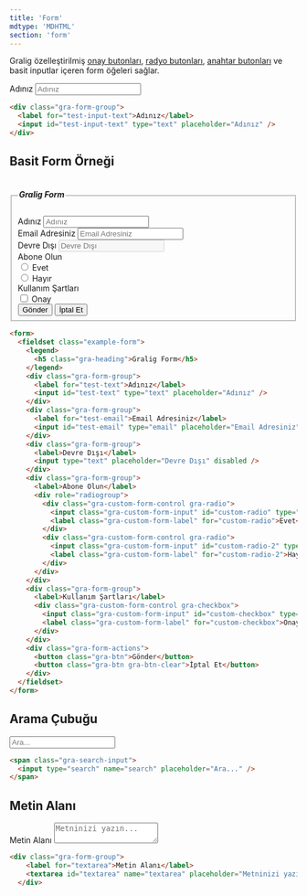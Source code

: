 ```yaml
---
title: 'Form'
mdtype: 'MDHTML'
section: 'form'
---
```


Gralig özelleştirilmiş [onay butonları](/docs/checkbox), [radyo butonları](/docs/radio), [anahtar butonları](/docs/switch) ve basit inputlar içeren form öğeleri sağlar.

<div class="gra-doc-s-wrapper">
  <div class="gra-form-group">
    <label for="user-content-test-input-text">Adınız</label>
    <input id="test-input-text" type="text" placeholder="Adınız" />
  </div>
</div>

```html
<div class="gra-form-group">
  <label for="test-input-text">Adınız</label>
  <input id="test-input-text" type="text" placeholder="Adınız" />
</div>
```

## Basit Form Örneği

<div class="gra-doc-s-wrapper">
  <fieldset class="example-form">
    <legend>
      <h5 class="gra-heading">Gralig Form</h5>
    </legend>
    <div class="gra-form-group">
      <label for="user-content-test-form-input-text">Adınız</label>
      <input id="test-form-input-text" type="text" placeholder="Adınız" />
    </div>
    <div class="gra-form-group">
      <label for="user-content-test-form-input-email">Email Adresiniz</label>
      <input id="test-form-input-email" type="email" placeholder="Email Adresiniz" />
    </div>
    <div class="gra-form-group">
      <label>Devre Dışı</label>
      <input type="text" placeholder="Devre Dışı" disabled />
    </div>
    <div class="gra-form-group">
      <label>Abone Olun</label>
      <div class="radio-group" role="radiogroup">
        <div class="gra-custom-form-control gra-radio">
          <input class="gra-custom-form-input" id="custom-radio" type="radio" name="radio" />
          <label class="gra-custom-form-label" for="user-content-custom-radio">Evet</label>
        </div>
        <div class="gra-custom-form-control gra-radio">
          <input class="gra-custom-form-input" id="custom-radio-2" type="radio" name="radio" />
          <label class="gra-custom-form-label" for="user-content-custom-radio-2">Hayır</label>
        </div>
      </div>
    </div>
    <div class="gra-form-group">
      <label>Kullanım Şartları</label>
      <div class="gra-custom-form-control gra-checkbox">
        <input class="gra-custom-form-input" id="custom-checkbox" type="checkbox" name="checkbox" />
        <label class="gra-custom-form-label" for="user-content-custom-checkbox">Onay</label>
      </div>
    </div>
    <div class="gra-form-actions">
      <button class="gra-btn">Gönder</button>
      <button class="gra-btn gra-btn-clear">İptal Et</button>
    </div>
  </fieldset>
</div>

```html
<form>
  <fieldset class="example-form">
    <legend>
      <h5 class="gra-heading">Gralig Form</h5>
    </legend>
    <div class="gra-form-group">
      <label for="test-text">Adınız</label>
      <input id="test-text" type="text" placeholder="Adınız" />
    </div>
    <div class="gra-form-group">
      <label for="test-email">Email Adresiniz</label>
      <input id="test-email" type="email" placeholder="Email Adresiniz" />
    </div>
    <div class="gra-form-group">
      <label>Devre Dışı</label>
      <input type="text" placeholder="Devre Dışı" disabled />
    </div>
    <div class="gra-form-group">
      <label>Abone Olun</label>
      <div role="radiogroup">
        <div class="gra-custom-form-control gra-radio">
          <input class="gra-custom-form-input" id="custom-radio" type="radio" name="radio" />
          <label class="gra-custom-form-label" for="custom-radio">Evet</label>
        </div>
        <div class="gra-custom-form-control gra-radio">
          <input class="gra-custom-form-input" id="custom-radio-2" type="radio" name="radio" />
          <label class="gra-custom-form-label" for="custom-radio-2">Hayır</label>
        </div>
      </div>
    </div>
    <div class="gra-form-group">
      <label>Kullanım Şartları</label>
      <div class="gra-custom-form-control gra-checkbox">
        <input class="gra-custom-form-input" id="custom-checkbox" type="checkbox" name="checkbox" />
        <label class="gra-custom-form-label" for="custom-checkbox">Onay</label>
      </div>
    </div>
    <div class="gra-form-actions">
      <button class="gra-btn">Gönder</button>
      <button class="gra-btn gra-btn-clear">İptal Et</button>
    </div>
  </fieldset>
</form>
```

## Arama Çubuğu

<div class="gra-doc-s-wrapper">
  <span class="gra-search-input">
    <input type="search" name="search" placeholder="Ara..." />
  </span>
</div>

```html
<span class="gra-search-input">
  <input type="search" name="search" placeholder="Ara..." />
</span>
```

## Metin Alanı

<div class="gra-doc-s-wrapper">
  <div class="gra-form-group">
    <label for="user-content-textarea">Metin Alanı</label>
    <textarea id="textarea" name="textarea" placeholder="Metninizi yazın..."></textarea>
  </div>
</div>

```html
<div class="gra-form-group">
    <label for="textarea">Metin Alanı</label>
    <textarea id="textarea" name="textarea" placeholder="Metninizi yazın..."></textarea>
  </div>
```
